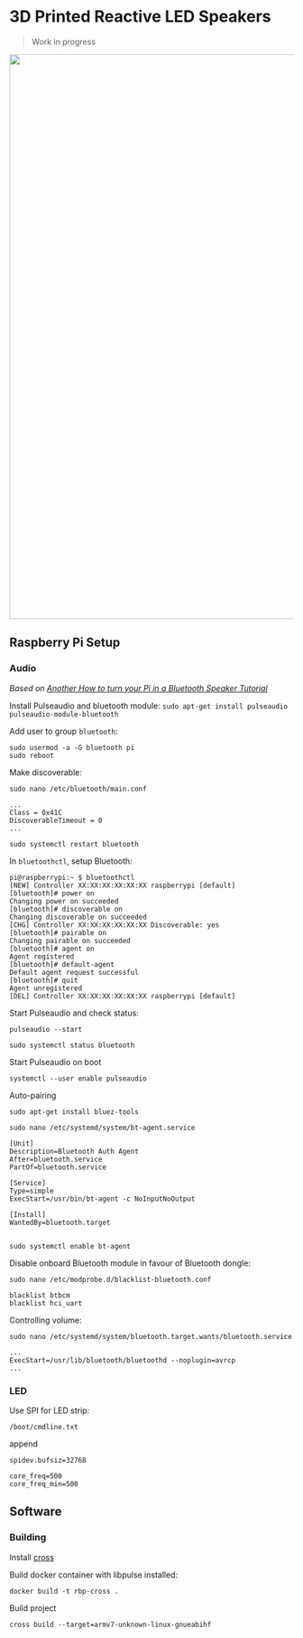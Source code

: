 # 3D Printed Reactive LED Speakers

> Work in progress

<img src="https://github.com/scholtzan/led-speaker/raw/main/img/speakers-darkness.jpg" width="1000">


## Raspberry Pi Setup

### Audio

_Based on [Another How to turn your Pi in a Bluetooth Speaker Tutorial](https://forums.raspberrypi.com/viewtopic.php?t=235519)_

Install Pulseaudio and bluetooth module:
```sudo apt-get install pulseaudio pulseaudio-module-bluetooth```

Add user to group `bluetooth`:
```
sudo usermod -a -G bluetooth pi
sudo reboot
```

Make discoverable:
```
sudo nano /etc/bluetooth/main.conf

...
Class = 0x41C
DiscoverableTimeout = 0
...

sudo systemctl restart bluetooth
```

In `bluetoothctl`, setup Bluetooth:
```
pi@raspberrypi:~ $ bluetoothctl
[NEW] Controller XX:XX:XX:XX:XX:XX raspberrypi [default]
[bluetooth]# power on
Changing power on succeeded
[bluetooth]# discoverable on
Changing discoverable on succeeded
[CHG] Controller XX:XX:XX:XX:XX:XX Discoverable: yes
[bluetooth]# pairable on
Changing pairable on succeeded
[bluetooth]# agent on
Agent registered
[bluetooth]# default-agent
Default agent request successful
[bluetooth]# quit
Agent unregistered
[DEL] Controller XX:XX:XX:XX:XX:XX raspberrypi [default]
```


Start Pulseaudio and check status:
```
pulseaudio --start

sudo systemctl status bluetooth
```

Start Pulseaudio on boot
```
systemctl --user enable pulseaudio
```

Auto-pairing
```
sudo apt-get install bluez-tools

sudo nano /etc/systemd/system/bt-agent.service

[Unit]
Description=Bluetooth Auth Agent
After=bluetooth.service
PartOf=bluetooth.service

[Service]
Type=simple
ExecStart=/usr/bin/bt-agent -c NoInputNoOutput

[Install]
WantedBy=bluetooth.target


sudo systemctl enable bt-agent
```

Disable onboard Bluetooth module in favour of Bluetooth dongle:
```
sudo nano /etc/modprobe.d/blacklist-bluetooth.conf

blacklist btbcm
blacklist hci_uart
```

Controlling volume:
```
sudo nano /etc/systemd/system/bluetooth.target.wants/bluetooth.service

...
ExecStart=/usr/lib/bluetooth/bluetoothd --noplugin=avrcp
...
```

### LED

Use SPI for LED strip:
```
/boot/cmdline.txt 
```

append 
```
spidev.bufsiz=32768

core_freq=500
core_freq_min=500
```

## Software

### Building

Install [cross](https://github.com/rust-embedded/cross)

Build docker container with libpulse installed:

`docker build -t rbp-cross . `

Build project

`cross build --target=armv7-unknown-linux-gnueabihf`